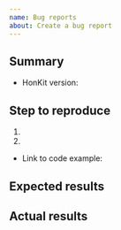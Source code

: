 ```yaml
---
name: Bug reports
about: Create a bug report
---
```


## Summary

<!-- Please describe your issue -->

- HonKit version:

## Step to reproduce

1.
2.

- Link to code example:

<!--
  Please provide a reproduce repository link.
  It is not possible, please put your `book.json` file.
-->


## Expected results

## Actual results

<!--

Please includes actual log with --log=debug

$ honkit build --log=debug

-->
